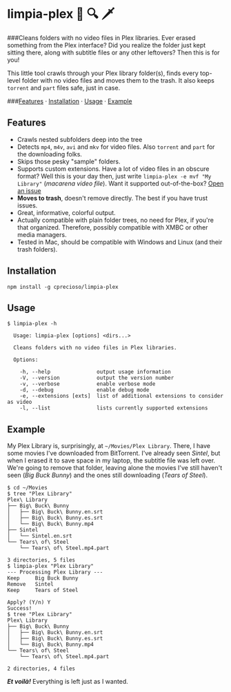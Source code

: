 # limpia-plex 🎥 🔍 🗡
###Cleans folders with no video files in Plex libraries.
Ever erased something from the Plex interface? Did you realize the folder just kept sitting there, along with subtitle files or any other leftovers? Then this is for you!

This little tool crawls through your Plex library folder(s), finds every top-level folder with no video files and moves them to the trash.
It also keeps `torrent` and `part` files safe, just in case.

###[Features](#features) · [Installation](#installation) · [Usage](#usage) · [Example](#example)

## Features
- Crawls nested subfolders deep into the tree
- Detects `mp4`, `m4v`, `avi` and `mkv` for video files. Also `torrent` and `part` for the downloading folks.
- Skips those pesky "sample" folders.
- Supports custom extensions. Have a lot of video files in an obscure format? Well this is your day then, just write `limpia-plex -e mvf "My Library"` (*macarena video file*). Want it supported out-of-the-box? [Open an issue](https://github.com/cprecioso/limpia-plex/issues/new)
- **Moves to trash**, doesn't remove directly. The best if you have trust issues.
- Great, informative, colorful output.
- Actually compatible with plain folder trees, no need for Plex, if you're that organized. Therefore, possibly compatible with XMBC or other media managers.
- Tested in Mac, should be compatible with Windows and Linux (and their trash folders).

## Installation
`npm install -g cprecioso/limpia-plex`

## Usage
```text
$ limpia-plex -h

  Usage: limpia-plex [options] <dirs...>

  Cleans folders with no video files in Plex libraries.

  Options:

    -h, --help               output usage information
    -V, --version            output the version number
    -v, --verbose            enable verbose mode
    -d, --debug              enable debug mode
    -e, --extensions [exts]  list of additional extensions to consider as video
    -l, --list               lists currently supported extensions
```



## Example
My Plex Library is, surprisingly, at `~/Movies/Plex Library`. There, I have some movies I've downloaded from BitTorrent. I've already seen *Sintel*, but when I erased it to save space in my laptop, the subtitle file was left over. We're going to remove that folder, leaving alone the movies I've still haven't seen (*Big Buck Bunny*) and the ones still downloading (*Tears of Steel*).

```text
$ cd ~/Movies
$ tree "Plex Library"
Plex\ Library
├── Big\ Buck\ Bunny
│   ├── Big\ Buck\ Bunny.en.srt
│   ├── Big\ Buck\ Bunny.es.srt
│   └── Big\ Buck\ Bunny.mp4
├── Sintel
│   └── Sintel.en.srt
└── Tears\ of\ Steel
    └── Tears\ of\ Steel.mp4.part

3 directories, 5 files
$ limpia-plex "Plex Library"
--- Processing Plex Library ---
Keep 	 Big Buck Bunny
Remove 	 Sintel
Keep 	 Tears of Steel

Apply? (Y/n) Y
Success!
$ tree "Plex Library"
Plex\ Library
├── Big\ Buck\ Bunny
│   ├── Big\ Buck\ Bunny.en.srt
│   ├── Big\ Buck\ Bunny.es.srt
│   └── Big\ Buck\ Bunny.mp4
└── Tears\ of\ Steel
    └── Tears\ of\ Steel.mp4.part

2 directories, 4 files
```

**_Et voilà!_** Everything is left just as I wanted.
